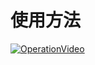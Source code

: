 # 使用方法

<!-- <video controls style="width:100%;height:auto;">
  <source src="https://img.picgo.net/2025/05/14/OperationVideoa3369d56610424a7.mp4" type="video/mp4">
  您的浏览器不支持视频播放。
</video> -->

<!-- [![OperationVideo](https://img.picgo.net/2025/05/14/OperationVideoa3369d56610424a7.fr.jpeg)](https://www.picgo.net/video/OperationVideo.Xmzq7O) -->

[![OperationVideo](https://img.picgo.net/2025/05/14/OperationVideoa3369d56610424a7.th.jpeg)](https://img.picgo.net/2025/05/14/OperationVideoa3369d56610424a7.mp4)
